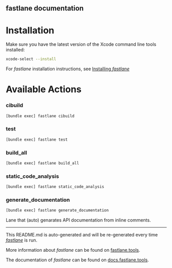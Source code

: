 fastlane documentation
----

# Installation

Make sure you have the latest version of the Xcode command line tools installed:

```sh
xcode-select --install
```

For _fastlane_ installation instructions, see [Installing _fastlane_](https://docs.fastlane.tools/#installing-fastlane)

# Available Actions

### cibuild

```sh
[bundle exec] fastlane cibuild
```



### test

```sh
[bundle exec] fastlane test
```



### build_all

```sh
[bundle exec] fastlane build_all
```



### static_code_analysis

```sh
[bundle exec] fastlane static_code_analysis
```



### generate_documentation

```sh
[bundle exec] fastlane generate_documentation
```

Lane that (auto) genarates API documentation from inline comments.

----

This README.md is auto-generated and will be re-generated every time [_fastlane_](https://fastlane.tools) is run.

More information about _fastlane_ can be found on [fastlane.tools](https://fastlane.tools).

The documentation of _fastlane_ can be found on [docs.fastlane.tools](https://docs.fastlane.tools).
